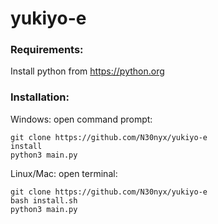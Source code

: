# yukiyo-e

### Requirements:
Install python from https://python.org
### Installation:
Windows:
open command prompt:
```
git clone https://github.com/N30nyx/yukiyo-e
install
python3 main.py
```

Linux/Mac:
open terminal:
```
git clone https://github.com/N30nyx/yukiyo-e
bash install.sh
python3 main.py
```
